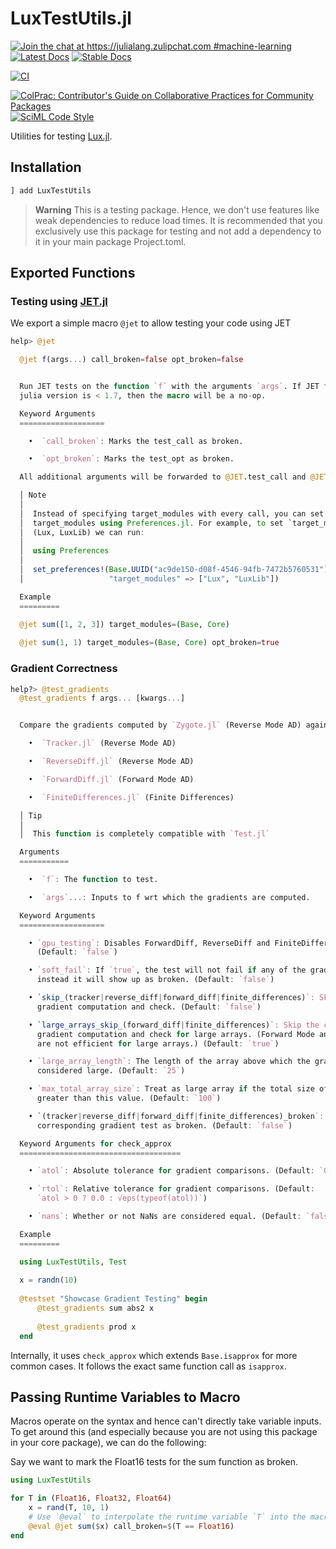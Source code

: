 # LuxTestUtils.jl

[![Join the chat at https://julialang.zulipchat.com #machine-learning](https://img.shields.io/static/v1?label=Zulip&message=chat&color=9558b2&labelColor=389826)](https://julialang.zulipchat.com/#narrow/stream/machine-learning)
[![Latest Docs](https://img.shields.io/badge/docs-latest-blue.svg)](http://lux.csail.mit.edu/dev/)
[![Stable Docs](https://img.shields.io/badge/docs-stable-blue.svg)](http://lux.csail.mit.edu/stable/)

[![CI](https://github.com/LuxDL/LuxTestUtils.jl/actions/workflows/CI.yml/badge.svg)](https://github.com/LuxDL/LuxTestUtils.jl/actions/workflows/CI.yml)

[![ColPrac: Contributor's Guide on Collaborative Practices for Community Packages](https://img.shields.io/badge/ColPrac-Contributor's%20Guide-blueviolet)](https://github.com/SciML/ColPrac)
[![SciML Code Style](https://img.shields.io/static/v1?label=code%20style&message=SciML&color=9558b2&labelColor=389826)](https://github.com/SciML/SciMLStyle)

Utilities for testing [Lux.jl](http://lux.csail.mit.edu/stable).

## Installation

```julia
] add LuxTestUtils
```

> **Warning**
> This is a testing package. Hence, we don't use features like weak dependencies to reduce
  load times. It is recommended that you exclusively use this package for testing and not
  add a dependency to it in your main package Project.toml.

## Exported Functions

### Testing using [JET.jl](https://github.com/aviatesk/JET.jl)

We export a simple macro `@jet` to allow testing your code using JET

```julia
help> @jet

  @jet f(args...) call_broken=false opt_broken=false


  Run JET tests on the function `f` with the arguments `args`. If JET fails to compile or
  julia version is < 1.7, then the macro will be a no-op.

  Keyword Arguments
  ===================

    •  `call_broken`: Marks the test_call as broken.

    •  `opt_broken`: Marks the test_opt as broken.

  All additional arguments will be forwarded to @JET.test_call and @JET.test_opt.

  │ Note
  │
  │  Instead of specifying target_modules with every call, you can set preferences for
  │  target_modules using Preferences.jl. For example, to set `target_modules` to
  │  (Lux, LuxLib) we can run:
  │
  │  using Preferences
  │  
  │  set_preferences!(Base.UUID("ac9de150-d08f-4546-94fb-7472b5760531"),
  │                   "target_modules" => ["Lux", "LuxLib"])

  Example
  =========

  @jet sum([1, 2, 3]) target_modules=(Base, Core)
  
  @jet sum(1, 1) target_modules=(Base, Core) opt_broken=true
```

### Gradient Correctness

```julia
help?> @test_gradients
  @test_gradients f args... [kwargs...]


  Compare the gradients computed by `Zygote.jl` (Reverse Mode AD) against:

    •  `Tracker.jl` (Reverse Mode AD)

    •  `ReverseDiff.jl` (Reverse Mode AD)

    •  `ForwardDiff.jl` (Forward Mode AD)

    •  `FiniteDifferences.jl` (Finite Differences)

  │ Tip
  │
  │  This function is completely compatible with `Test.jl`

  Arguments
  ===========

    •  `f`: The function to test.

    •  `args`...: Inputs to f wrt which the gradients are computed.

  Keyword Arguments
  ===================

    • `gpu_testing`: Disables ForwardDiff, ReverseDiff and FiniteDifferences tests.
      (Default: `false`)

    • `soft_fail`: If `true`, the test will not fail if any of the gradients are incorrect,
      instead it will show up as broken. (Default: `false`)

    • `skip_(tracker|reverse_diff|forward_diff|finite_differences)`: Skip the corresponding
      gradient computation and check. (Default: `false`)

    • `large_arrays_skip_(forward_diff|finite_differences)`: Skip the corresponding
      gradient computation and check for large arrays. (Forward Mode and Finite Differences
      are not efficient for large arrays.) (Default: `true`)

    • `large_array_length`: The length of the array above which the gradient computation is
      considered large. (Default: `25`)

    • `max_total_array_size`: Treat as large array if the total size of all arrays is
      greater than this value. (Default: `100`)

    • `(tracker|reverse_diff|forward_diff|finite_differences)_broken`: Mark the
      corresponding gradient test as broken. (Default: `false`)

  Keyword Arguments for check_approx
  ====================================

    • `atol`: Absolute tolerance for gradient comparisons. (Default: `0.0`)

    • `rtol`: Relative tolerance for gradient comparisons. (Default:
      `atol > 0 ? 0.0 : √eps(typeof(atol))`)

    • `nans`: Whether or not NaNs are considered equal. (Default: `false`)

  Example
  =========

  using LuxTestUtils, Test
  
  x = randn(10)
  
  @testset "Showcase Gradient Testing" begin
      @test_gradients sum abs2 x
  
      @test_gradients prod x
  end
```

Internally, it uses `check_approx` which extends `Base.isapprox` for more common cases. It
follows the exact same function call as `isapprox`.

## Passing Runtime Variables to Macro

Macros operate on the syntax and hence can't directly take variable inputs. To get around
this (and especially because you are not using this package in your core package), we can do
the following:

Say we want to mark the Float16 tests for the sum function as broken.

```julia
using LuxTestUtils

for T in (Float16, Float32, Float64)
    x = rand(T, 10, 1)
    # Use `@eval` to interpolate the runtime variable `T` into the macro call
    @eval @jet sum($x) call_broken=$(T == Float16)
end
```
